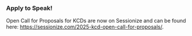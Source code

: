 ### Apply to Speak!

Open Call for Proposals for KCDs are now on Sessionize and can be found here: https://sessionize.com/2025-kcd-open-call-for-proposals/.
